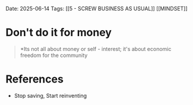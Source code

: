 Date: 2025-06-14
Tags: [[5 - SCREW BUSINESS AS USUAL]] [[MINDSET]]


# Don't do it for money

 > *Its not all about money or self - interest; it's about economic freedom for the community
# References
- Stop saving, Start reinventing 
 